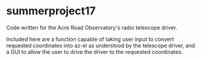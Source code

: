 # summerproject17
Code written for the Acre Road Observatory's radio telescope driver.

Included here are a function capable of taking user input to convert requested coordinates into az-el as understood by the telescope driver, and a GUI to allow the user to drive the driver to the requested coordinates.
